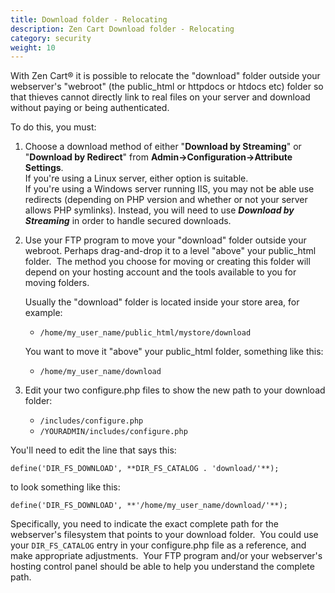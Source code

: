 ```yaml
---
title: Download folder - Relocating 
description: Zen Cart Download folder - Relocating 
category: security
weight: 10
---
```


With Zen Cart® it is possible to relocate the "download" folder outside your webserver's "webroot" (the public_html or httpdocs or htdocs etc) folder so that thieves cannot directly link to real files on your server and download without paying or being authenticated.  

To do this, you must:  

1.  Choose a download method of either "**Download by Streaming**" or "**Download by Redirect**" from **Admin->Configuration->Attribute Settings**.  
    If you're using a Linux server, either option is suitable.  
    If you're using a Windows server running IIS, you may not be able use redirects (depending on PHP version and whether or not your server allows PHP symlinks). Instead, you will need to use _**Download by Streaming**_ in order to handle secured downloads.  

2.  Use your FTP program to move your "download" folder outside your webroot. Perhaps drag-and-drop it to a level "above" your public_html folder.  The method you choose for moving or creating this folder will depend on your hosting account and the tools available to you for moving folders.  

    Usually the "download" folder is located inside your store area, for example:  
    - `/home/my_user_name/public_html/mystore/download`

    You want to move it "above" your public_html folder, something like this:  
    - `/home/my_user_name/download  `

3.  Edit your two configure.php files to show the new path to your download folder:  
    - `/includes/configure.php  `
    - `/YOURADMIN/includes/configure.php`

You'll need to edit the line that says this:  
  
`define('DIR_FS_DOWNLOAD', **DIR_FS_CATALOG . 'download/'**);`
  
to look something like this:  
  
`define('DIR_FS_DOWNLOAD', **'/home/my_user_name/download/'**);`
  
Specifically, you need to indicate the exact complete path for the webserver's filesystem that points to your download folder.  You could use your `DIR_FS_CATALOG` entry in your configure.php file as a reference, and make appropriate adjustments.  Your FTP program and/or your webserver's hosting control panel should be able to help you understand the complete path.

